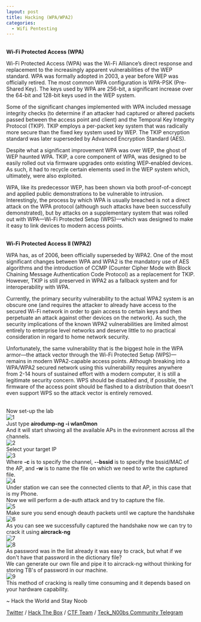 ```yaml
---
layout: post
title: Hacking (WPA/WPA2)
categories:
  - Wifi Pentesting
---
```


<br>**Wi-Fi Protected Access (WPA)**
<p>Wi-Fi Protected Access (WPA) was the Wi-Fi Alliance’s direct response and replacement to the increasingly apparent vulnerabilities of the WEP standard. WPA was formally adopted in 2003, a year before WEP was officially retired. The most common WPA configuration is WPA-PSK (Pre-Shared Key). The keys used by WPA are 256-bit, a significant increase over the 64-bit and 128-bit keys used in the WEP system.</p>

<p>Some of the significant changes implemented with WPA included message integrity checks (to determine if an attacker had captured or altered packets passed between the access point and client) and the Temporal Key Integrity Protocol (TKIP). TKIP employs a per-packet key system that was radically more secure than the fixed key system used by WEP. The TKIP encryption standard was later superseded by Advanced Encryption Standard (AES).</p>

<p>Despite what a significant improvement WPA was over WEP, the ghost of WEP haunted WPA. TKIP, a core component of WPA,  was designed to be easily rolled out via firmware upgrades onto existing WEP-enabled devices. As such, it had to recycle certain elements used in the WEP system which, ultimately, were also exploited.</p>

<p>WPA, like its predecessor WEP, has been shown via both proof-of-concept and applied public demonstrations to be vulnerable to intrusion. Interestingly, the process by which WPA is usually breached is not a direct attack on the WPA protocol (although such attacks have been successfully demonstrated), but by attacks on a supplementary system that was rolled out with WPA—Wi-Fi Protected Setup (WPS)—which was designed to make it easy to link devices to modern access points.</p>

<br>**Wi-Fi Protected Access II (WPA2)**
<p>WPA has, as of 2006, been officially superseded by WPA2. One of the most significant changes between WPA and WPA2 is the mandatory use of AES algorithms and the introduction of CCMP (Counter Cipher Mode with Block Chaining Message Authentication Code Protocol) as a replacement for TKIP. However, TKIP is still preserved in WPA2 as a fallback system and for interoperability with WPA.</p>

<p>Currently, the primary security vulnerability to the actual WPA2 system is an obscure one (and requires the attacker to already have access to the secured Wi-Fi network in order to gain access to certain keys and then perpetuate an attack against other devices on the network). As such, the security implications of the known WPA2 vulnerabilities are limited almost entirely to enterprise level networks and deserve little to no practical consideration in regard to home network security.</p>

<p>Unfortunately, the same vulnerability that is the biggest hole in the WPA armor—the attack vector through the Wi-Fi Protected Setup (WPS)—remains in modern WPA2-capable access points. Although breaking into a WPA/WPA2 secured network using this vulnerability requires anywhere from 2-14 hours of sustained effort with a modern computer, it is still a legitimate security concern. WPS should be disabled and, if possible, the firmware of the access point should be flashed to a distribution that doesn’t even support WPS so the attack vector is entirely removed.</p>

<br>Now set-up the lab
<br>![1](https://teckk2.github.io/assets/images/Wifi/9.PNG)
<br>Just type **airodump-ng -i wlan0mon**
<br>And it will start shwoing all the available APs in the evironment across all the channels.
<br>![2](https://teckk2.github.io/assets/images/Wifi/18.PNG)
<br>Select your target IP
<br>![3](https://teckk2.github.io/assets/images/Wifi/11.png)
<br>Where **-c** is to specify the channel, **--bssid** is to specify the bssid/MAC of the AP, and **-w** is to name the file on which we need to write the captured file.
<br>![4](https://teckk2.github.io/assets/images/Wifi/12.PNG)
<br>Under station we can see the connected clients to that AP, in this case that is my Phone.
<br>Now we will perform a de-auth attack and try to capture the file.
<br>![5](https://teckk2.github.io/assets/images/Wifi/13.PNG)
<br>Make sure you send enough deauth packets until we capture the handshake
<br>![6](https://teckk2.github.io/assets/images/Wifi/14.PNG)
<br>As you can see we successfully captured the handshake now we can try to crack it using **aircrack-ng**
<br>![7](https://teckk2.github.io/assets/images/Wifi/15.PNG)
<br>![8](https://teckk2.github.io/assets/images/Wifi/16.PNG)
<br>As password was in the list already it was easy to crack, but what if we don't have that password in the dictionary file?
<br>We can generate our own file and pipe it to aircrack-ng without thinking for storing TB's of password in our machine.
<br>![9](https://teckk2.github.io/assets/images/Wifi/17.PNG)
<br>This method of cracking is really time consuming and it depends based on your hardware capability.



<p class="message">
  ~ Hack the World and Stay Noob
</p>

[Twitter](https://twitter.com/Teck__K2) / [Hack The Box](https://www.hackthebox.eu/profile/966) / [CTF Team](https://ctftime.org/team/20102) /
[Teck_N00bs Community Telegram](https://t.me/Teck_N00bs)

<script src="https://www.hackthebox.eu/badge/966"> </script>
